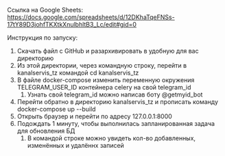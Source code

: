 Ссылка на Google Sheets: https://docs.google.com/spreadsheets/d/12DKhaTqeFNSs-17tY89D3johfTKXtkXnulbhltB3_Lc/edit#gid=0

Инструкция по запуску:

1) Скачать файл с GitHub и разархивировать в удобную для вас директорию
2) Из этой директории, через командную строку, перейти в kanalservis_tz командой cd kanalservis_tz
3) В файле docker-compose изменить переменную окружения TELEGRAM_USER_ID контейнера celery на свой telegram_id
   1) Узнать свой telegram_id можно написав боту @getmyid_bot
4) Перейти обратно в директорию kanalservis_tz и прописать команду docker-compose up --build
5) Открыть браузер и перейти по адресу 127.0.0.1:8000
6) Подождать 1 минуту, чтобы выполнилась запланированная задача для обновления БД
   1) В командой строке можно увидеть кол-во добавленных, изменённых и удалённх записей
